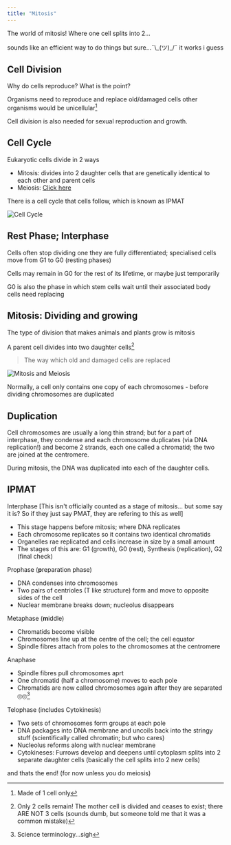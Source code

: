 ```yaml
---
title: "Mitosis"
---
```

The world of mitosis! Where one cell splits into 2...

sounds like an efficient way to do things but sure...¯\\\_(ツ)\_/¯ it works i guess

## Cell Division
Why do cells reproduce? What is the point?

Organisms need to reproduce and replace old/damaged cells other organisms would be unicellular[^1]

Cell division is also needed for sexual reproduction and growth.

## Cell Cycle
Eukaryotic cells divide in 2 ways
- Mitosis: divides into 2 daughter cells that are genetically identical to each other and parent cells
- Meiosis: [Click here](meiosis.md)

There is a cell cycle that cells follow, which is known as IPMAT

![Cell Cycle](/wanderer-archive/assets/images/cell-cycle.jpg)

## Rest Phase; Interphase
Cells often stop dividing one they are fully differentiated; specialised cells move from G1 to G0 (resting phases)

Cells may remain in G0 for the rest of its lifetime, or maybe just temporarily

G0 is also the phase in which stem cells wait until their associated body cells need replacing

## Mitosis: Dividing and growing
The type of division that makes animals and plants grow is mitosis

A parent cell divides into two daughter cells[^2]
> The way which old and damaged cells are replaced

![Mitosis and Meiosis](/wanderer-archive/assets/images/mitosis-vs-meiosis.webp)

Normally, a cell only contains one copy of each chromosomes - before dividing chromosomes are duplicated

## Duplication
Cell chromosomes are usually a long thin strand; but for a part of interphase, they condense and each chromosome duplicates (via DNA replication!) and become 2 strands, each one called a chromatid; the two are joined at the centromere.

During mitosis, the DNA was duplicated into each of the daughter cells.

## IPMAT
Interphase [This isn't officially counted as a stage of mitosis... but some say it is? So if they just say PMAT, they are refering to this as well]
- This stage happens before mitosis; where DNA replicates
- Each chromosome replicates so it contains two identical chromatids
- Organelles rae replicated and cells increase in size by a small amount
- The stages of this are: G1 (growth), G0 (rest), Synthesis (replication), G2 (final check)

Prophase (**p**reparation phase)
- DNA condenses into chromosomes
- Two pairs of centrioles (T like structure) form and move to opposite sides of the cell
- Nuclear membrane breaks down; nucleolus disappears

Metaphase (**m**iddle)
- Chromatids become visible
- Chromosomes line up at the centre of the cell; the cell equator
- Spindle fibres attach from poles to the chromosomes at the centromere

Anaphase
- Spindle fibres pull chromosomes aprt
- One chromatid (half a chromosome) moves to each pole
- Chromatids are now called chromosomes again after they are separated 🙄🙄[^3]

Telophase (includes Cytokinesis)
- Two sets of chromosomes form groups at each pole
- DNA packages into DNA membrane and uncoils back into the stringy stuff (scientifically called chromatin; but who cares)
- Nucleolus reforms along with nuclear membrane
- Cytokineses: Furrows develop and deepens until cytoplasm splits into 2 separate daughter cells (basically the cell splits into 2 new cells)

and thats the end! (for now unless you do meiosis)


[^1]: Made of 1 cell only
[^2]: Only 2 cells remain! The mother cell is divided and ceases to exist; there ARE NOT 3 cells (sounds dumb, but someone told me that it was a common mistake)
[^3]: Science terminology...sigh
